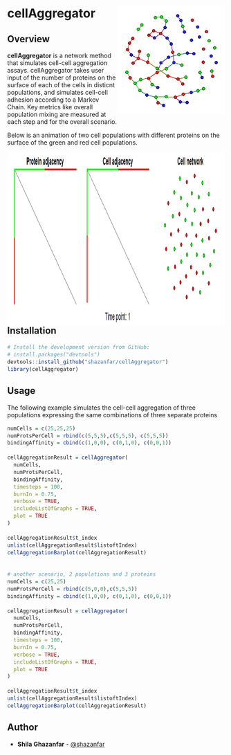 cellAggregator <img src="man/figures/hex.png" align="right"  height="250" width="250"/>
  ======================================================

Overview
--------

  **cellAggregator** is a network method that simulates cell-cell aggregation assays. cellAggregator takes user input of the number of proteins on the surface of each of the cells in disticnt populations, and simulates cell-cell adhesion according to a Markov Chain. Key metrics like overall population mixing are measured at each step and for the overall scenario.  
  
  Below is an animation of two cell populations with different proteins on the surface of the green and red cell populations.  
  
<img src="man/figures/animation.gif" align="right"  height="400" width="1200"/>

--------

Installation
--------

```r
# Install the development version from GitHub:
# install.packages("devtools")
devtools::install_github("shazanfar/cellAggregator")
library(cellAggregator)
```

Usage
-----

  The following example simulates the cell-cell aggregation of three populations expressing the same combinations of three separate proteins

```r
numCells = c(25,25,25)
numProtsPerCell = rbind(c(5,5,5),c(5,5,5), c(5,5,5))
bindingAffinity = cbind(c(1,0,0), c(0,1,0), c(0,0,1))

cellAggregationResult = cellAggregator(
  numCells,
  numProtsPerCell,
  bindingAffinity,
  timesteps = 100,
  burnIn = 0.75,
  verbose = TRUE,
  includeListOfGraphs = TRUE,
  plot = TRUE
)

cellAggregationResult$t_index
unlist(cellAggregationResult$listoftIndex)
cellAggregationBarplot(cellAggregationResult)


# another scenario, 2 populations and 3 proteins
numCells = c(25,25)
numProtsPerCell = rbind(c(5,0,0),c(5,5,5))
bindingAffinity = cbind(c(1,0,0), c(0,1,0), c(0,0,1))

cellAggregationResult = cellAggregator(
  numCells,
  numProtsPerCell,
  bindingAffinity,
  timesteps = 100,
  burnIn = 0.75,
  verbose = TRUE,
  includeListOfGraphs = TRUE,
  plot = TRUE
)

cellAggregationResult$t_index
unlist(cellAggregationResult$listoftIndex)
cellAggregationBarplot(cellAggregationResult)
```

## Author

* **Shila Ghazanfar**  - [@shazanfar](https://twitter.com/shazanfar)

